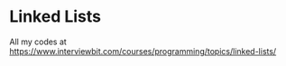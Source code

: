 # Linked Lists
All my codes at https://www.interviewbit.com/courses/programming/topics/linked-lists/ 

